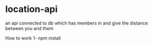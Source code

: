 # location-api
an api connected to db which has members in  and give the distance between you and them

How to work 
1- npm install 
